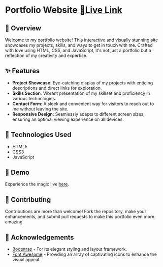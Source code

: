 # Portfolio Website [**🔗Live Link**](https://varunyadavgithub.github.io/Portfolio)

## 🌟 Overview

Welcome to my portfolio website! This interactive and visually stunning site showcases my projects, skills, and ways to get in touch with me.
Crafted with love using HTML, CSS, and JavaScript, it's not just a portfolio but a reflection of my creativity and expertise.

## ✨ Features

- **Project Showcase**: Eye-catching display of my projects with enticing descriptions and direct links for exploration.
- **Skills Section**: Vibrant presentation of my skillset and proficiency in various technologies.
- **Contact Form**: A sleek and convenient way for visitors to reach out to me without leaving the site.
- **Responsive Design**: Seamlessly adapts to different screen sizes, ensuring an optimal viewing experience on all devices.

## 🚀 Technologies Used

- HTML5
- CSS3
- JavaScript

## 🎥 Demo

Experience the magic live [here](https://varunyadavgithub.github.io/Portfolio/).

## 🤝 Contributing

Contributions are more than welcome! Fork the repository, make your enhancements, and submit pull requests to make this portfolio even more amazing.

## 🙏 Acknowledgements

- [Bootstrap](https://getbootstrap.com/) - For its elegant styling and layout framework.
- [Font Awesome](https://fontawesome.com/) - Providing an array of captivating icons to enhance the visual appeal.
